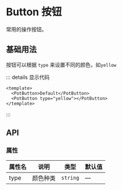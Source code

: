 <script setup>
import basic from '../examples/button/basic.vue'
</script>

# Button 按钮

常用的操作按钮。

## 基础用法

按钮可以根据 `type` 来设置不同的颜色，如`yellow`

<basic></basic>

::: details 显示代码

```vue
<template>
  <PotButton>Default</PotButton>
  <PotButton type="yellow"></PotButton>
</template>
```

:::

## API

### 属性

| 属性名 | 说明     | 类型     | 默认值 |
| ------ | -------- | -------- | ------ |
| type   | 颜色种类 | `string` | —      |
